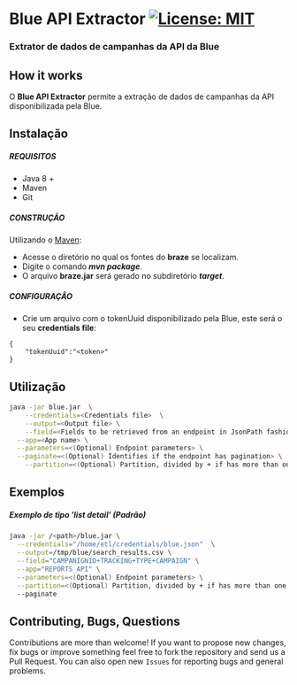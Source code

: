 
# Blue API Extractor [![License: MIT](https://img.shields.io/badge/License-MIT-yellow.svg)](https://opensource.org/licenses/MIT)
### Extrator de dados de campanhas da API da Blue 

## How it works

O **Blue API Extractor** permite a extração de dados de campanhas da API disponibilizada pela Blue.

## Instalação

##### REQUISITOS

- Java 8 +
- Maven
- Git

##### CONSTRUÇÃO

Utilizando o [Maven](https://maven.apache.org/):

- Acesse o diretório no qual os fontes do **braze** se localizam.
- Digite o comando _**mvn package**_.
- O arquivo **braze.jar** será gerado no subdiretório **_target_**.

##### CONFIGURAÇÂO

* Crie um arquivo com o tokenUuid disponibilizado pela Blue, este será o seu **credentials file**:

```
{
	"tokenUuid":"<token>"
}
```

## Utilização

```bash
java -jar blue.jar  \
	--credentials=<Credentials file>  \
	--output=<Output file> \
	--field=<Fields to be retrieved from an endpoint in JsonPath fashion> \
  --app=<App name> \
  --parameters=<(Optional) Endpoint parameters> \
  --paginate=<(Optional) Identifies if the endpoint has pagination> \
	--partition=<(Optional) Partition, divided by + if has more than one field> 
```

## Exemplos

##### Exemplo de tipo 'list detail' (Padrão)

```bash
java -jar /<path>/blue.jar \
  --credentials="/home/etl/credentials/blue.json"  \
  --output=/tmp/blue/search_results.csv \
  --field="CAMPANIGNID+TRACKING+TYPE+CAMPAIGN" \
  --app="REPORTS_API" \
  --parameters=<(Optional) Endpoint parameters> \
  --partition=<(Optional) Partition, divided by + if has more than one field> 
  --paginate 
```

## Contributing, Bugs, Questions
Contributions are more than welcome! If you want to propose new changes, fix bugs or improve something feel free to fork the repository and send us a Pull Request. You can also open new `Issues` for reporting bugs and general problems.
